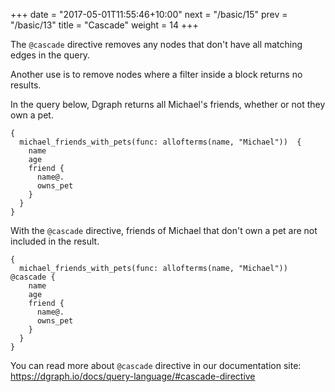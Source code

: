 +++
date = "2017-05-01T11:55:46+10:00"
next = "/basic/15"
prev = "/basic/13"
title = "Cascade"
weight = 14
+++

The `@cascade` directive removes any nodes that don't have all matching
edges in the query.

Another use is to remove nodes where a filter inside a block returns
no results.

In the query below, Dgraph returns all Michael's friends, whether or not they own a pet.

```
{
  michael_friends_with_pets(func: allofterms(name, "Michael"))  {
    name
    age
    friend {
      name@.
      owns_pet
    }
  }
}
```

With the `@cascade` directive, friends of Michael that don't own a pet are not included in the result.

```
{
  michael_friends_with_pets(func: allofterms(name, "Michael")) @cascade {
    name
    age
    friend {
      name@.
      owns_pet
    }
  }
}
```

You can read more about `@cascade` directive in our documentation site: https://dgraph.io/docs/query-language/#cascade-directive
